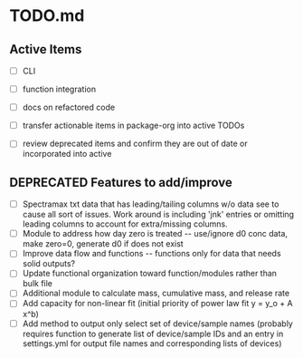 # TODO.md

## Active Items
- [ ] CLI 
- [ ] function integration
- [ ] docs on refactored code
- [ ] transfer actionable items in package-org into active TODOs
- [ ] review deprecated items and confirm they are out of date or incorporated into active







## DEPRECATED Features to add/improve
- [ ] Spectramax txt data that has leading/tailing columns w/o data see to cause all sort of issues. Work around is including 'jnk' entries or omitting leading columns to account for extra/missing columns.
- [ ] Module to address how day zero is treated -- use/ignore d0 conc data, make zero=0, generate d0 if does not exist
- [ ] Improve data flow and functions -- functions only for data that needs solid outputs?
- [ ] Update functional organization toward function/modules rather than bulk file
- [ ] Additional module to calculate mass, cumulative mass, and release rate
- [ ] Add capacity for non-linear fit (initial priority of power law fit y = y_o + A x^b)
- [ ] Add method to output only select set of device/sample names (probably requires function to generate list of device/sample IDs and an entry in settings.yml for output file names and corresponding lists of devices)
